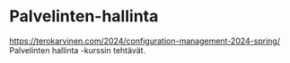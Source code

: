 # Palvelinten-hallinta
https://terokarvinen.com/2024/configuration-management-2024-spring/  Palvelinten hallinta -kurssin tehtävät.
